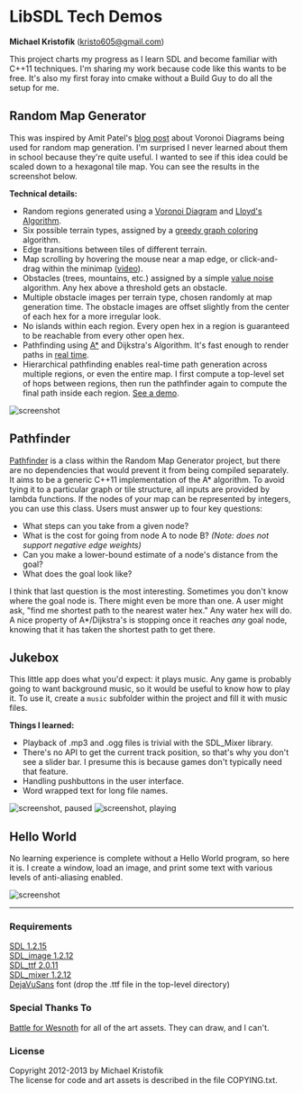 # LibSDL Tech Demos
**Michael Kristofik** ([kristo605@gmail.com](mailto:kristo605@gmail.com))

This project charts my progress as I learn SDL and become familiar with C++11
techniques.  I'm sharing my work because code like this wants to be free.  It's
also my first foray into cmake without a Build Guy to do all the setup for me.

## Random Map Generator

This was inspired by Amit Patel's [blog
post](http://www-cs-students.stanford.edu/~amitp/game-programming/polygon-map-generation/)
about Voronoi Diagrams being used for random map generation.  I'm surprised I
never learned about them in school because they're quite useful.  I wanted to
see if this idea could be scaled down to a hexagonal tile map.  You can see the
results in the screenshot below.

**Technical details:**

- Random regions generated using a [Voronoi Diagram](http://en.wikipedia.org/wiki/Voronoi_diagrams) and [Lloyd's Algorithm](http://en.wikipedia.org/wiki/Lloyd%27s_algorithm).
- Six possible terrain types, assigned by a [greedy graph coloring](http://en.wikipedia.org/wiki/Greedy_coloring) algorithm.
- Edge transitions between tiles of different terrain.
- Map scrolling by hovering the mouse near a map edge, or click-and-drag within the minimap ([video](http://youtu.be/foWstanCoUw)).
- Obstacles (trees, mountains, etc.) assigned by a simple [value noise](http://en.wikipedia.org/wiki/Value_noise) algorithm.  Any hex above a threshold gets an obstacle.
- Multiple obstacle images per terrain type, chosen randomly at map generation time.  The obstacle images are offset slightly from the center of each hex for a more irregular look.
- No islands within each region.  Every open hex in a region is guaranteed to be reachable from every other open hex.
- Pathfinding using [A\*](http://en.wikipedia.org/wiki/A*) and Dijkstra's Algorithm.  It's fast enough to render paths in [real time](http://www.youtube.com/watch?v=2PPOoeHhWMw).
- Hierarchical pathfinding enables real-time path generation across multiple regions, or even the entire map.  I first compute a top-level set of hops between regions, then run the pathfinder again to compute the final path inside each region.  [See a demo](http://www.youtube.com/watch?v=r2fWScHL5DQ).

![screenshot](https://raw.github.com/mkristofik/libsdl-demos/master/random_screen.jpg)

## Pathfinder

[Pathfinder](https://github.com/mkristofik/libsdl-demos/blob/master/src/Pathfinder.h) is a class within the Random Map Generator project, but there are no dependencies that would prevent it from being compiled separately.  It aims to be a generic C++11 implementation of the A\* algorithm.  To avoid tying it to a particular graph or tile structure, all inputs are provided by lambda functions.  If the nodes of your map can be represented by integers, you can use this class.  Users must answer up to four key questions:

- What steps can you take from a given node?
- What is the cost for going from node A to node B?  *(Note: does not support negative edge weights)*
- Can you make a lower-bound estimate of a node's distance from the goal?
- What does the goal look like?

I think that last question is the most interesting.  Sometimes you don't know where the goal node is.  There might even be more than one.  A user might ask, "find me shortest path to the nearest water hex."  Any water hex will do.  A nice property of A\*/Dijkstra's is stopping once it reaches *any* goal node, knowing that it has taken the shortest path to get there.

## Jukebox

This little app does what you'd expect: it plays music.  Any game is probably going to want background music, so it would be useful to know how to play it.  To use it, create a `music` subfolder within the project and fill it with music files.

**Things I learned:**

- Playback of .mp3 and .ogg files is trivial with the SDL\_Mixer library.
- There's no API to get the current track position, so that's why you don't see a slider bar.  I presume this is because games don't typically need that feature.
- Handling pushbuttons in the user interface.
- Word wrapped text for long file names.

![screenshot, paused](https://raw.github.com/mkristofik/libsdl-demos/master/jukebox_screen_paused.jpg)
![screenshot, playing](https://raw.github.com/mkristofik/libsdl-demos/master/jukebox_screen_playing.jpg)

## Hello World

No learning experience is complete without a Hello World program, so here it
is.  I create a window, load an image, and print some text with various levels
of anti-aliasing enabled.

![screenshot](https://raw.github.com/mkristofik/libsdl-demos/master/hello_screen.jpg)

----

### Requirements

[SDL 1.2.15](http://www.libsdl.org/)  
[SDL\_image 1.2.12](http://www.libsdl.org/projects/SDL_image/)  
[SDL\_ttf 2.0.11](http://www.libsdl.org/projects/SDL_ttf/)  
[SDL\_mixer 1.2.12](http://www.libsdl.org/projects/SDL_mixer/)  
[DejaVuSans](http://dejavu-fonts.org/wiki/Main_Page) font (drop the .ttf file
in the top-level directory)

### Special Thanks To
[Battle for Wesnoth](www.wesnoth.org) for all of the art assets.  They can
draw, and I can't.

### License

Copyright 2012-2013 by Michael Kristofik  
The license for code and art assets is described in the file COPYING.txt.
